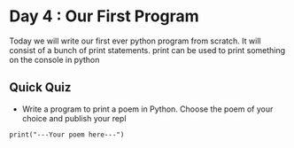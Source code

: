 # Day 4 : Our First Program
Today we will write our first ever python program from scratch. It will consist of a bunch of print statements. print can be used to print something on the console in python

## Quick Quiz

- Write a program to print a poem in Python. Choose the poem of your choice and publish your repl
```
print("---Your poem here---")
```
